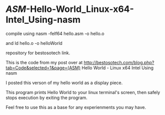 # _ASM_-Hello-World_Linux-x64-Intel_Using-nasm

compile using 
    nasm -felf64 hello.asm -o hello.o

and 
    ld hello.o -o helloWorld

repository for bestosotech link.

This is the code from my post over at http://bestosotech.com/blog.php?tab=Code&selected=1&page=(ASM) Hello World - Linux x64 Intel Using nasm

I posted this verson of my hello world as a display piece.

This program prints Hello World to your linux terminal's screen, then safely stops execution by exiting the program. 

Feel free to use this as a base for any experienments you may have.

